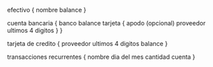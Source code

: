 efectivo {
    nombre
    balance
}

cuenta bancaria {
    banco
    balance
    tarjeta {
        apodo (opcional)
        proveedor
        ultimos 4 digitos
    }
}

tarjeta de credito {
    proveedor
    ultimos 4 digitos
    balance
}

transacciones recurrentes {
    nombre
    dia del mes
    cantidad
    cuenta
}